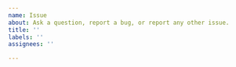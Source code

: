 ```yaml
---
name: Issue
about: Ask a question, report a bug, or report any other issue.
title: ''
labels: ''
assignees: ''

---
```


<!--
Hi there, I'm happy to answer questions about the Dreamer agent, its implementation in this repository, and to look into bugs on a best-effort basis. This means that I sometimes respond quickly and sometimes it may take a few weeks when I'm busy.

There is a strict rule to open one issue per individual question. You might have multiple questions. In this case, open multiple issues for them. This lets others find existing questions more easily and lets me keep an overview.
-->
